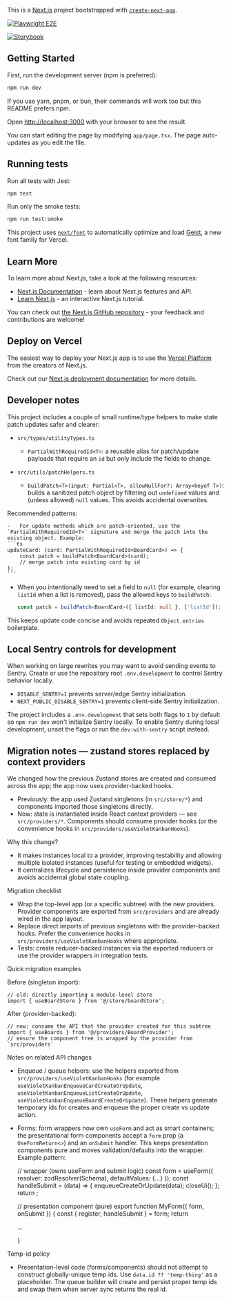 This is a [Next.js](https://nextjs.org) project bootstrapped with [`create-next-app`](https://nextjs.org/docs/app/api-reference/cli/create-next-app).

<!-- Playwright manual cross-browser status badge -->

[![Playwright E2E](https://github.com/Beancow/violet-kanban/actions/workflows/playwright-schedule.yml/badge.svg?branch=main)](https://github.com/Beancow/violet-kanban/actions/workflows/playwright-schedule.yml)

<!-- Storybook deploy badge -->

[![Storybook](https://github.com/Beancow/violet-kanban/actions/workflows/deploy-storybook.yml/badge.svg?branch=main)](https://github.com/Beancow/violet-kanban/actions/workflows/deploy-storybook.yml)

## Getting Started

First, run the development server (npm is preferred):

```bash
npm run dev
```

If you use yarn, pnpm, or bun, their commands will work too but this README prefers npm.

Open [http://localhost:3000](http://localhost:3000) with your browser to see the result.

You can start editing the page by modifying `app/page.tsx`. The page auto-updates as you edit the file.

## Running tests

Run all tests with Jest:

```bash
npm test
```

Run only the smoke tests:

```bash
npm run test:smoke
```

This project uses [`next/font`](https://nextjs.org/docs/app/building-your-application/optimizing/fonts) to automatically optimize and load [Geist](https://vercel.com/font), a new font family for Vercel.

## Learn More

To learn more about Next.js, take a look at the following resources:

-   [Next.js Documentation](https://nextjs.org/docs) - learn about Next.js features and API.
-   [Learn Next.js](https://nextjs.org/learn) - an interactive Next.js tutorial.

You can check out [the Next.js GitHub repository](https://github.com/vercel/next.js) - your feedback and contributions are welcome!

## Deploy on Vercel

The easiest way to deploy your Next.js app is to use the [Vercel Platform](https://vercel.com/new?utm_medium=default-template&filter=next.js&utm_source=create-next-app&utm_campaign=create-next-app-readme) from the creators of Next.js.

Check out our [Next.js deployment documentation](https://nextjs.org/docs/app/building-your-application/deploying) for more details.

## Developer notes

This project includes a couple of small runtime/type helpers to make state patch updates safer and clearer:

-   `src/types/utilityTypes.ts`

    -   `PartialWithRequiredId<T>`: a reusable alias for patch/update payloads that require an `id` but only include the fields to change.

-   `src/utils/patchHelpers.ts`
    -   `buildPatch<T>(input: Partial<T>, allowNullFor?: Array<keyof T>)`: builds a sanitized patch object by filtering out `undefined` values and (unless allowed) `null` values. This avoids accidental overwrites.

Recommended patterns:

    -   For update methods which are patch-oriented, use the `PartialWithRequiredId<T>` signature and merge the patch into the existing object. Example:
    ```ts
    updateCard: (card: PartialWithRequiredId<BoardCard>) => {
        const patch = buildPatch<BoardCard>(card);
        // merge patch into existing card by id
    };
    ```

-   When you intentionally need to set a field to `null` (for example, clearing `listId` when a list is removed), pass the allowed keys to `buildPatch`:

    ```ts
    const patch = buildPatch<BoardCard>({ listId: null }, ['listId']);
    ```

This keeps update code concise and avoids repeated `Object.entries` boilerplate.

## Local Sentry controls for development

When working on large rewrites you may want to avoid sending events to Sentry.
Create or use the repository root `.env.development` to control Sentry behavior locally.

-   `DISABLE_SENTRY=1` prevents server/edge Sentry initialization.
-   `NEXT_PUBLIC_DISABLE_SENTRY=1` prevents client-side Sentry initialization.

The project includes a `.env.development` that sets both flags to `1` by default so `npm run dev` won't initialize Sentry locally. To enable Sentry during local development, unset the flags or run the `dev:with-sentry` script instead.

## Migration notes — zustand stores replaced by context providers

We changed how the previous Zustand stores are created and consumed across the app; the app now uses provider-backed hooks.

-   Previously: the app used Zustand singletons (in `src/store/*`) and components imported those singletons directly.
-   Now: state is instantiated inside React context providers — see `src/providers/*`. Components should consume provider hooks (or the convenience hooks in `src/providers/useVioletKanbanHooks`).

Why this change?

-   It makes instances local to a provider, improving testability and allowing multiple isolated instances (useful for testing or embedded widgets).
-   It centralizes lifecycle and persistence inside provider components and avoids accidental global state coupling.

Migration checklist

-   Wrap the top-level app (or a specific subtree) with the new providers. Provider components are exported from `src/providers` and are already wired in the app layout.
-   Replace direct imports of previous singletons with the provider-backed hooks. Prefer the convenience hooks in `src/providers/useVioletKanbanHooks` where appropriate.
-   Tests: create reducer-backed instances via the exported reducers or use the provider wrappers in integration tests.

Quick migration examples

Before (singleton import):

    // old: directly importing a module-level store
    import { useBoardStore } from '@/store/boardStore';

After (provider-backed):

    // new: consume the API that the provider created for this subtree
    import { useBoards } from '@/providers/BoardProvider';
    // ensure the component tree is wrapped by the provider from `src/providers`

Notes on related API changes

-   Enqueue / queue helpers: use the helpers exported from `src/providers/useVioletKanbanHooks` (for example `useVioletKanbanEnqueueCardCreateOrUpdate`, `useVioletKanbanEnqueueListCreateOrUpdate`, `useVioletKanbanEnqueueBoardCreateOrUpdate`). These helpers generate temporary ids for creates and enqueue the proper create vs update action.
-   Forms: form wrappers now own `useForm` and act as smart containers; the presentational form components accept a `form` prop (a `UseFormReturn<>`) and an `onSubmit` handler. This keeps presentation components pure and moves validation/defaults into the wrapper. Example pattern:

    // wrapper (owns useForm and submit logic)
    const form = useForm({ resolver: zodResolver(Schema), defaultValues: {...} });
    const handleSubmit = (data) => { enqueueCreateOrUpdate(data); closeUi(); };
    return <MyForm form={form} onSubmit={handleSubmit} />;

    // presentation component (pure)
    export function MyForm({ form, onSubmit }) { const { register, handleSubmit } = form; return <form onSubmit={handleSubmit(onSubmit)}>...</form> }

Temp-id policy

-   Presentation-level code (forms/components) should not attempt to construct globally-unique temp ids. Use `data.id ?? 'temp-thing'` as a placeholder. The queue builder will create and persist proper temp ids and swap them when server sync returns the real id.
